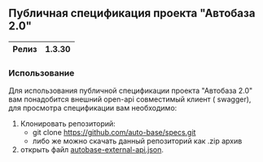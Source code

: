 ## Публичная спецификация проекта "Автобаза 2.0"

| Релиз | 1.3.30 |
|-------|--------|

### Использование

Для использования публичной спецификации проекта "Автобаза 2.0" вам понадобится внешний open-api совместимый клиент (
swagger), для просмотра спецификации вам необходимо:

1. Клонировать репозиторий:
    - git clone https://github.com/auto-base/specs.git
    - либо же можно скачать данный репозиторий как .zip архив
2. открыть файл [autobase-external-api.json](autobase-external-api.json).
